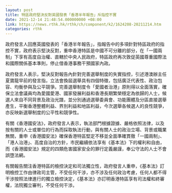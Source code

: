```yaml
---
layout: post
title: 特區政府堅決反對英國發表「香港半年報告」斥指控不實
date: 2021-12-14 21:48:54.000000000 +08:00
link: https://news.rthk.hk/rthk/ch/component/k2/1624208-20211214.htm
categories: rthk
---
```


政府發言人回應英國發表的「香港半年報告」，指報告中的多項針對特區政府的指控不實，政府表示堅決反對，重申香港特區是中國不可分離的部分，在「一國兩制」下享有高度自治權、直轄於中央人民政府，特區政府再次敦促英國尊重國際法和國際關係基本準則，停止借香港事務干預國家內政。
 
政府發言人表示，堅決反對報告內針對完善選舉制度的失實指控，引述港澳辦主任夏寶龍早前的發言指，立法會換屆選舉具有四個特徵，包括廣泛代表性、政治包容、均衡參與及公平競爭。完善選舉制度令「愛國者治港」原則得以全面落實，確保立法會議員均為愛國愛港、國家發展利益和香港長期繁榮穩定為依歸的人士，候選人來自不同背景及政治光譜，並分別通過選舉委員會、功能團體及分區直接選舉產生，平衡香港整體利益、界別利益和地區利益，今次選舉各候選人的良性競爭，亦反映新選舉制度的公平性和競爭性。
 
有關《香港國安法》，政府發言人表示，執法部門根據證據、嚴格依照法律，以及按有關的人士或單位的行為而採取執法行動，與有關人士的政治立場、背景或職業無關，重申《香港國安法》確保香港特區堅定不移並全面準確貫徹「一國兩制」、「港人治港」、高度自治的方針，市民繼續依法享有《基本法》下的權利和自由，而《香港國安法》規定的四類危害國家安全的罪行定義嚴謹，奉公守法的人士不會誤墮法網。
 
有關報告關注香港特區的檢控決定和司法獨立性，政府發言人重申，《基本法》訂明檢控工作由律政司主管，不受任何干涉，亦不涉及任何政治考慮，任何人都不得干涉按照法律進行的獨立檢控決定，《基本法》亦訂明香港特區享有司法權和終審權，法院獨立審判，不受任何干涉。
